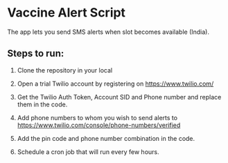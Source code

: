 # Vaccine Alert Script
The app lets you send SMS alerts when slot becomes available (India).

## Steps to run:

1. Clone the repository in your local

2. Open a trial Twilio account by registering on https://www.twilio.com/

3. Get the Twilio Auth Token, Account SID and Phone number and replace them in the code.

4. Add phone numbers to whom you wish to send alerts to https://www.twilio.com/console/phone-numbers/verified

5. Add the pin code and phone number combination in the code.

6. Schedule a cron job that will run every few hours.

